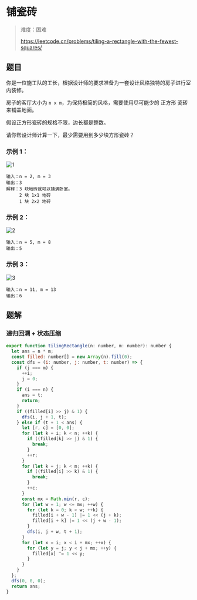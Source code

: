 # 铺瓷砖

> 难度：困难
>
> https://leetcode.cn/problems/tiling-a-rectangle-with-the-fewest-squares/

## 题目

你是一位施工队的工长，根据设计师的要求准备为一套设计风格独特的房子进行室内装修。

房子的客厅大小为 `n x m`，为保持极简的风格，需要使用尽可能少的 正方形 瓷砖来铺盖地面。

假设正方形瓷砖的规格不限，边长都是整数。

请你帮设计师计算一下，最少需要用到多少块方形瓷砖？


### 示例 1：

![1](https://github.com/WangYang-Rex/leet-code/assets/7553998/af118912-423d-416c-9bc4-d8120406bd0b)

```
输入：n = 2, m = 3
输出：3
解释：3 块地砖就可以铺满卧室。
     2 块 1x1 地砖
     1 块 2x2 地砖
```

### 示例 2：

![2](https://github.com/WangYang-Rex/leet-code/assets/7553998/cfd2b75b-1a50-478e-ac7f-98e60c2677b6)

```
输入：n = 5, m = 8
输出：5
```
### 示例 3：

![3](https://github.com/WangYang-Rex/leet-code/assets/7553998/dddc766a-0545-46ad-90ea-87e442319660)

```
输入：n = 11, m = 13
输出：6
```

## 题解

### 递归回溯 + 状态压缩

```javascript
export function tilingRectangle(n: number, m: number): number {
  let ans = n * m;
  const filled: number[] = new Array(n).fill(0);
  const dfs = (i: number, j: number, t: number) => {
    if (j === m) {
      ++i;
      j = 0;
    }
    if (i === n) {
      ans = t;
      return;
    }
    if ((filled[i] >> j) & 1) {
      dfs(i, j + 1, t);
    } else if (t + 1 < ans) {
      let [r, c] = [0, 0];
      for (let k = i; k < n; ++k) {
        if ((filled[k] >> j) & 1) {
          break;
        }
        ++r;
      }
      for (let k = j; k < m; ++k) {
        if ((filled[i] >> k) & 1) {
          break;
        }
        ++c;
      }
      const mx = Math.min(r, c);
      for (let w = 1; w <= mx; ++w) {
        for (let k = 0; k < w; ++k) {
          filled[i + w - 1] |= 1 << (j + k);
          filled[i + k] |= 1 << (j + w - 1);
        }
        dfs(i, j + w, t + 1);
      }
      for (let x = i; x < i + mx; ++x) {
        for (let y = j; y < j + mx; ++y) {
          filled[x] ^= 1 << y;
        }
      }
    }
  };
  dfs(0, 0, 0);
  return ans;
}

```
